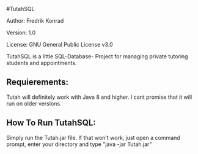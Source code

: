 #TutahSQL

Author: Fredrik Konrad

Version: 1.0

License: GNU General Public License v3.0

TutahSQL is a little SQL-Database- Project for managing private tutoring students and appointments.

Requierements:
---------------------------------------------------------
Tutah will definitely work with Java 8 and higher. I cant promise that it will run on older versions.

How To Run TutahSQL:
---------------------------------------------------------
Simply run the Tutah.jar file. If that won't work, just open a command prompt, enter your directory and type "java -jar Tutah.jar"
